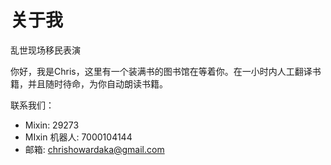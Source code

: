 # 关于我


乱世现场移民表演

你好，我是Chris，这里有一个装满书的图书馆在等着你。在一小时内人工翻译书籍，并且随时待命，为你自动朗读书籍。

联系我们：

- Mixin: 29273
- MIxin 机器人: 7000104144
- 邮箱: chrishowardaka@gmail.com
